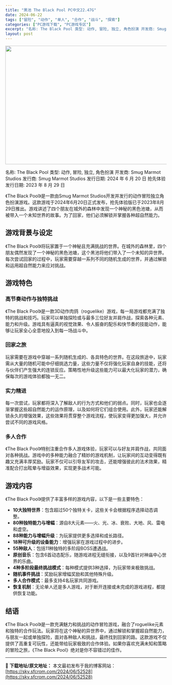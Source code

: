 ```yaml
---
title: "黑池 The Black Pool PC中文22.47G"
date: 2024-06-22
tags: ["冒险", "动作", "单人", "合作", "战斗", "探索"]
categories: ["PC游戏下载", "PC游戏专区"]
excerpt: "名称: The Black Pool 类型: 动作, 冒险, 独立, 角色扮演 开发商: Smug Marmot Studios 发行商: Smug Marmot Studios 发行日期: 2024 年 6 月 20 日 抢先体验发行日期: 2023 年 8 月 29 日 《The Black P&hellip;"
layout: post
---
```


<img class="aligncenter size-full wp-image-52529" src="https://sky.sfcrom.com/wp-content/uploads/2024/06/2024062209465229.webp" alt="" width="660" height="370" />

名称: The Black Pool
类型: 动作, 冒险, 独立, 角色扮演
开发商: Smug Marmot Studios
发行商: Smug Marmot Studios
发行日期: 2024 年 6 月 20 日
抢先体验发行日期: 2023 年 8 月 29 日

《The Black Pool》是一款由Smug Marmot Studios开发并发行的动作冒险独立角色扮演游戏。这款游戏于2024年6月20日正式发布，抢先体验版已于2023年8月29日推出。游戏讲述了四个朋友在城外的森林中发现一个神秘的黑色池塘，从而被带入一个未知世界的故事。为了回家，他们必须解锁并掌握各种超自然能力。
<h2>游戏背景与设定</h2>
《The Black Pool》将玩家置于一个神秘且充满挑战的世界。在城外的森林里，四个朋友偶然发现了一个神秘的黑色池塘，这个黑池将他们带入了一个未知的异世界。每次尝试回家的过程中，玩家需要穿越一系列不同的随机生成的世界，并通过解锁和运用超自然能力来应对挑战。
<h2>游戏特色</h2>
<h3>高节奏动作与独特挑战</h3>
《The Black Pool》是一款3D动作肉鸽（roguelike）游戏，每一局游戏都充满了独特的挑战和技巧。玩家可以单独探险或与最多三位好友并肩作战，探索各种元素、能力和升级。游戏具有逼真的视觉效果、令人振奋的配乐和快节奏的技能动作，能够让玩家全心全意地投入到每一场战斗中。
<h3>回家之旅</h3>
玩家需要在游戏中穿越一系列随机生成的、各具特色的世界。在这段旅途中，玩家需从大量的随机可能中仔细挑选力量，这些力量不仅将强化玩家自身的技能，还将与伙伴们产生强大的连锁反应。策略性地升级这些能力可以最大化玩家的潜力，确保每次的游戏体验都独一无二。
<h3>实力精进</h3>
每一次尝试，玩家都将深入了解敌人的行为方式和他们的弱点。同时，玩家也会逐渐掌握这些超自然能力的运作原理，以及如何将它们组合使用。此外，玩家还能解锁永久的增强效果，这些效果将贯穿整个游戏流程，使玩家变得更加强大，并允许尝试不同的游戏风格。
<h3>多人合作</h3>
《The Black Pool》特别注重合作多人游戏体验，玩家可以与好友并肩作战，共同面对各种挑战。游戏中的多种能力融合了精妙的游戏机制，让玩家间的互动变得既有趣又充满丰厚奖励。玩家不仅可以引导友军的攻击，还能增强彼此的法术效果，精准配合打出眩晕与增益效果，实现更多战术可能。
<h2>游戏内容</h2>
《The Black Pool》提供了丰富多样的游戏内容，以下是一些主要特色：
<ul>
 	<li><strong>10大独特世界</strong>：包含超过50个独特关卡，这些关卡会根据程序选择动态调整。</li>
 	<li><strong>80种独特能力与增幅</strong>：源自8大元素——火、光、冰、衰败、大地、风、雷电和虚空。</li>
 	<li><strong>88种能力与增幅升级</strong>：为玩家提供更多选择和成长路径。</li>
 	<li><strong>18种可升级的设备能力</strong>：增强玩家在游戏过程中的进步。</li>
 	<li><strong>55种敌人</strong>：包括11种独特的多阶段BOSS遭遇战。</li>
 	<li><strong>原创音乐</strong>：包含6首动态配乐，随游戏进程无缝衔接，以及9首针对神庙中心世界的乐曲。</li>
 	<li><strong>4种多阶段最终挑战模式</strong>：每种模式提供3种选择，为玩家带来极致挑战。</li>
 	<li><strong>随机事件挑战</strong>：奖励玩家增幅奖励和其他特殊升级。</li>
 	<li><strong>多人合作模式</strong>：最多支持4名玩家共同游戏。</li>
 	<li><strong>恢复机制</strong>：无论单人还是多人游戏，对于断开连接或未完成的游戏进程，都提供恢复功能。</li>
</ul>
<h2>结语</h2>
《The Black Pool》是一款充满魅力和挑战的动作冒险游戏，融合了roguelike元素和独特的合作玩法。玩家将在这个神秘的异世界中，通过解锁和掌握超自然能力，与朋友一起或单独探险，面对各种敌人和挑战，最终找到回家的路。这款游戏不仅提供了高重复可玩性，还能带给玩家极致的合作体验。如果你喜欢充满未知和策略的冒险之旅，《The Black Pool》绝对是你不容错过的佳作。

---
📖 **下载地址/原文地址：** 本文最初发布于我的博客网站：[https://sky.sfcrom.com/2024/06/52528](https://sky.sfcrom.com/2024/06/52528)

